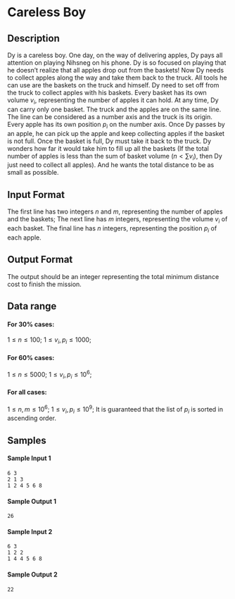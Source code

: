 # Careless Boy

## Description

Dy is a careless boy. One day, on the way of delivering apples, Dy pays all attention on playing Nihsneg on his phone. Dy is so focused on playing that he doesn’t realize that all apples drop out from the baskets! Now Dy needs to collect apples along the way and take them back to the truck. All tools he can use are the baskets on the truck and himself. Dy need to set off from the truck to collect apples with his baskets. Every basket has its own volume $v_i$, representing the number of apples it can hold. At any time, Dy can carry only one basket. The truck and the apples are on the same line. The line can be considered as a number axis and the truck is its origin. Every apple has its own position $p_i$ on the number axis. Once Dy passes by an apple, he can pick up the apple and keep collecting apples if the basket is not full. Once the basket is full, Dy must take it back to the truck. Dy wonders how far it would take him to fill up all the baskets (If the total number of apples is less than the sum of basket volume ($n<∑v_i$), then Dy just need to collect all apples). And he wants the total distance to be as small as possible.

## Input Format

The first line has two integers $n$ and $m$, representing the number of apples and the baskets; The next line has $m$ integers, representing the volume $v_i$ of each basket. The final line has $n$ integers, representing the position $p_i$ of each apple.

## Output Format

The output should be an integer representing the total minimum distance cost to finish the mission.

## Data range

#### For 30% cases:

$1≤n≤100$; $1≤v_i,p_i≤1000$;

#### For 60% cases:

$1≤n≤5000$; $1≤v_i,p_i≤10^6$;

#### For all cases:

$1≤n,m≤10^6$; $1≤v_i,p_i≤10^9$; It is guaranteed that the list of $p_i$ is sorted in ascending order.

## Samples

#### Sample Input 1

```
6 3
2 1 3
1 2 4 5 6 8
```

#### Sample Output 1

```
26
```

#### Sample Input 2

```
6 3
1 2 2
1 4 4 5 6 8
```

#### Sample Output 2

```
22
```